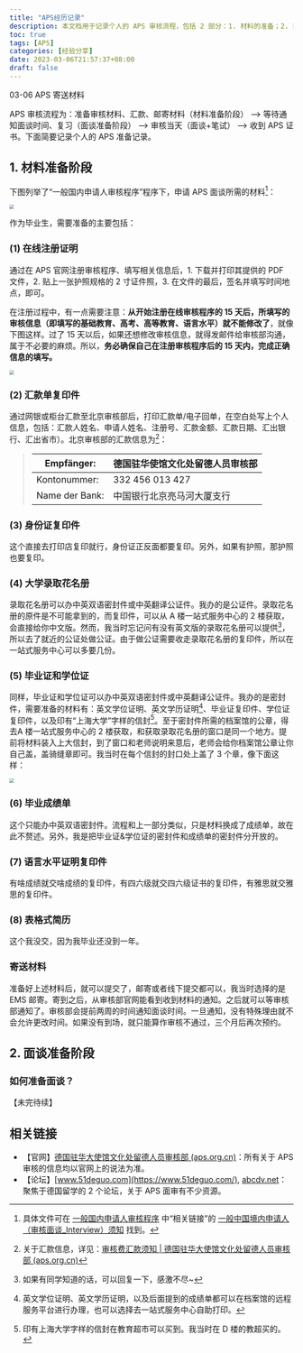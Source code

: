 ```yaml
---
title: "APS经历记录"
description: 本文档用于记录个人的 APS 审核流程，包括 2 部分：1. 材料的准备；2. 面谈的准备。
toc: true
tags: [APS]
categories: [经验分享]
date: 2023-03-06T21:57:37+08:00
draft: false
---
```


03-06 APS 寄送材料

APS 审核流程为：准备审核材料、汇款、邮寄材料（材料准备阶段） --> 等待通知面谈时间、复习（面谈准备阶段） --> 审核当天（面谈+笔试） --> 收到 APS 证书。下面简要记录个人的 APS 准备记录。

## 1. 材料准备阶段

下图列举了“一般国内申请人审核程序”程序下，申请 APS 面谈所需的材料[^1]：

<img src="https://s2.loli.net/2023/03/06/Ymibc3wkWH9dMIV.png" style="zoom:50%;margin:0 auto;" />

作为毕业生，需要准备的主要包括：

### (1) 在线注册证明

通过在 APS 官网注册审核程序、填写相关信息后，1. 下载并打印其提供的 PDF 文件，2. 贴上一张护照规格的 2 寸证件照，3. 在文件的最后，签名并填写时间地点，即可。

在注册过程中，有一点需要注意：**从开始注册在线审核程序的 15 天后，所填写的审核信息（即填写的基础教育、高考、高等教育、语言水平）就不能修改了**，就像下图这样。过了 15 天以后，如果还想修改审核信息，就得发邮件给审核部沟通，属于不必要的麻烦。所以，**务必确保自己在注册审核程序后的 15 天内，完成正确信息的填写。**

<img src="https://s2.loli.net/2023/03/06/9vrTuSzx6YCBGZn.png" style="zoom:50%;margin:0 auto;" />

### (2) 汇款单复印件

通过网银或柜台汇款至北京审核部后，打印汇款单/电子回单，在空白处写上个人信息，包括：汇款人姓名、申请人姓名、注册号、汇款金额、汇款日期、汇出银行、汇出省市）。北京审核部的汇款信息为[^2]：

> | Empfänger:     | 德国驻华使馆文化处留德人员审核部 |
> | -------------- | -------------------------------- |
> | Kontonummer:   | 332 456 013 427                  |
> | Name der Bank: | 中国银行北京亮马河大厦支行       |

### (3) 身份证复印件

这个直接去打印店复印就行，身份证正反面都要复印。另外，如果有护照，那护照也要复印。

### (4) 大学录取花名册

录取花名册可以办中英双语密封件或中英翻译公证件。我办的是公证件。录取花名册的原件是不可能拿到的，而复印件，可以从 A 楼一站式服务中心的 2 楼获取，会直接给你中文版。然而，我当时忘记问有没有英文版的录取花名册可以提供[^3]，所以去了就近的公证处做公证。由于做公证需要收走录取花名册的复印件，所以在一站式服务中心可以多要几份。

### (5) 毕业证和学位证

同样，毕业证和学位证可以办中英双语密封件或中英翻译公证件。我办的是密封件，需要准备的材料有：英文学位证明、英文学历证明[^4]、毕业证复印件、学位证复印件，以及印有“上海大学”字样的信封[^5]。至于密封件所需的档案馆的公章，得去A 楼一站式服务中心的 2 楼获取，和获取录取花名册的窗口是同一个地方。提前将材料装入上大信封，到了窗口和老师说明来意后，老师会给你档案馆公章让你自己盖，盖骑缝章即可。我当时在每个信封的封口处上盖了 3 个章，像下面这样：

<img src="https://s2.loli.net/2023/03/06/JFwH8s312pXg4WR.png" style="zoom:50%;margin:0 auto;"/>

### (6) 毕业成绩单

这个只能办中英双语密封件。流程和上一部分类似，只是材料换成了成绩单，故在此不赘述。另外，我是把毕业证&学位证的密封件和成绩单的密封件分开放的。

### (7) 语言水平证明复印件

有啥成绩就交啥成绩的复印件，有四六级就交四六级证书的复印件，有雅思就交雅思的复印件。

### (8) 表格式简历

这个我没交，因为我毕业还没到一年。

### 寄送材料

准备好上述材料后，就可以提交了，邮寄或者线下提交都可以，我当时选择的是 EMS 邮寄。寄到之后，从审核部官网能看到收到材料的通知。之后就可以等审核部通知了。审核部会提前两周的时间通知面谈时间。一旦通知，没有特殊理由就不会允许更改时间。如果没有到场，就只能算作审核不通过，三个月后再次预约。

## 2. 面谈准备阶段

### 如何准备面谈？

【未完待续】

## 相关链接

- 【官网】[德国驻华大使馆文化处留德人员审核部 (aps.org.cn)](https://www.aps.org.cn/zh/)：所有关于 APS 审核的信息均以官网上的说法为准。
- 【论坛】[www.51deguo.com](https://www.51deguo.com/), [abcdv.net](http://bbs.abcdv.net/)：聚焦于德国留学的 2 个论坛，关于 APS 面审有不少资源。

[^1]: 具体文件可在 [一般国内申请人审核程序](https://www.aps.org.cn/zh/verfahren-und-services-deutschland/chinaverfahren) 中“相关链接”的 [一般中国境内申请人（审核面谈_Interview）须知](https://www.aps.org.cn/wp-content/uploads/211_merkblatt_verfahren_china_interview_chn.pdf) 找到。
[^2]: 关于汇款信息，详见：[审核费汇款须知 | 德国驻华大使馆文化处留德人员审核部 (aps.org.cn)](https://www.aps.org.cn/zh/kontoverbindung)
[^3]: 如果有同学知道的话，可以回复一下，感激不尽~
[^4]:英文学位证明、英文学历证明，以及后面提到的成绩单都可以在档案馆的远程服务平台进行办理，也可以选择去一站式服务中心自助打印。
[^5]: 印有上海大学字样的信封在教育超市可以买到。我当时在 D 楼的教超买的。
